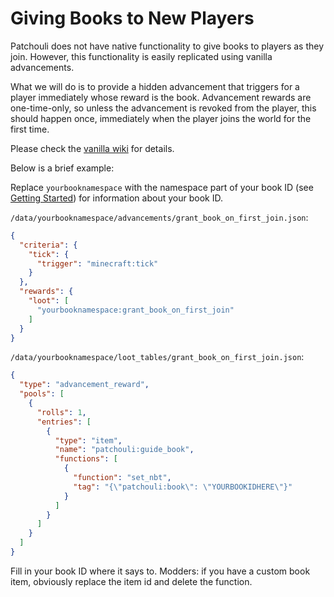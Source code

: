 # Giving Books to New Players

Patchouli does not have native functionality to give books to players as they join. However, this functionality is easily replicated using vanilla advancements.

What we will do is to provide a hidden advancement that triggers for a player immediately whose reward is the book. Advancement rewards are one-time-only, so unless the advancement is revoked from the player, this should happen once, immediately when the player joins the world for the first time.

Please check the [vanilla wiki](https://minecraft.fandom.com/wiki/Advancement/JSON_format) for details.

Below is a brief example:

Replace `yourbooknamespace` with the namespace part of your book ID (see [Getting Started](/docs/patchouli-basics/getting-started)) for information about your book ID.

`/data/yourbooknamespace/advancements/grant_book_on_first_join.json`:
```json
{
  "criteria": {
    "tick": {
      "trigger": "minecraft:tick"
    }
  },
  "rewards": {
    "loot": [
      "yourbooknamespace:grant_book_on_first_join"
    ]
  }
}
```

`/data/yourbooknamespace/loot_tables/grant_book_on_first_join.json`:
```json
{
  "type": "advancement_reward",
  "pools": [
    {
      "rolls": 1,
      "entries": [
        {
          "type": "item",
          "name": "patchouli:guide_book",
          "functions": [
            {
              "function": "set_nbt",
              "tag": "{\"patchouli:book\": \"YOURBOOKIDHERE\"}"
            }
          ]
        }
      ]
    }
  ]
}
```
Fill in your book ID where it says to. Modders: if you have a custom book item, obviously replace the item id and delete the function.
